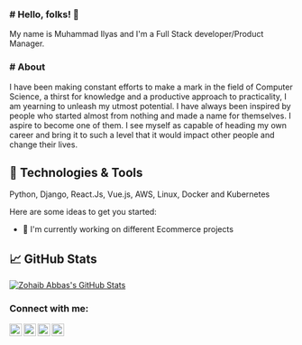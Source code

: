 ### # Hello, folks! 👋
My name is Muhammad Ilyas and I'm a Full Stack developer/Product Manager.

### # About
I have been making constant efforts to make a mark in the field of Computer Science, a thirst for knowledge and a productive approach to practicality, I am yearning to unleash my utmost potential. I have always been inspired by people who started almost from nothing and made a name for themselves. I aspire to become one of them. I see myself as capable of heading my own career and bring it to such a level that it would impact other people and change their lives. 

## 🔧 Technologies & Tools
Python, Django, React.Js, Vue.js, AWS, Linux, Docker and Kubernetes

Here are some ideas to get you started:

- 🔭 I'm currently working on different Ecommerce projects


## &#x1f4c8; GitHub Stats

<a href="https://github.com/milyasyousuf/milyasyousuf">
  <img align="center" src="https://github-readme-stats.vercel.app/api?username=milyasyousuf&show_icons=true&line_height=27&count_private=true&title_color=ffffff&text_color=c9cacc&icon_color=2bbc8a&bg_color=1d1f21" alt="Zohaib Abbas's GitHub Stats" />
</a>


[twitter]: https://twitter.com/milyasyousuf
[instagram]: https://instagram.com/milyasyousuf
[linkedin]: https://www.linkedin.com/in/milyasyousuf/
[facebook]: https://www.facebook.com/milyasyousuf

### Connect with me:

[<img align="left" alt="milyasyousuf | Twitter" width="22px" src="https://cdn.jsdelivr.net/npm/simple-icons@v3/icons/twitter.svg" />][twitter]
[<img align="left" alt="milyasyousuf | Twitter" width="22px" src="https://cdn.jsdelivr.net/npm/simple-icons@v3/icons/facebook.svg" />][facebook]
[<img align="left" alt="milyasyousuf | LinkedIn" width="22px" src="https://cdn.jsdelivr.net/npm/simple-icons@v3/icons/linkedin.svg" />][linkedin]
[<img align="left" alt="milyasyousuf | Instagram" width="22px" src="https://cdn.jsdelivr.net/npm/simple-icons@v3/icons/instagram.svg" />][instagram]
